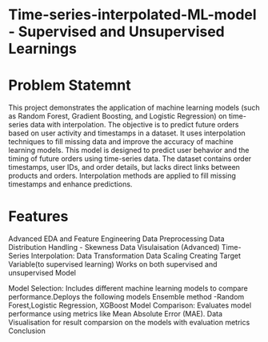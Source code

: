 # Time-series-interpolated-ML-model - Supervised and Unsupervised Learnings
# Problem Statemnt
This project demonstrates the application of machine learning models (such as Random Forest, Gradient Boosting, and Logistic Regression) on time-series data with interpolation. The objective is to predict future orders based on user activity and timestamps in a dataset. It uses interpolation techniques to fill missing data and improve the accuracy of machine learning models.
This model is designed to predict user behavior and the timing of future orders using time-series data. The dataset contains order timestamps, user IDs, and order details, but lacks direct links between products and orders. Interpolation methods are applied to fill missing timestamps and enhance predictions.

# Features
Advanced EDA and Feature Engineering
Data Preprocessing
Data Distribution Handling - Skewness
Data Visulaisation (Advanced)
Time-Series Interpolation: 
Data Transformation
Data Scaling
Creating Target Variable(to supervised learning)
Works on both supervised and unsupervised Model

Model Selection: Includes different machine learning models to compare performance.Deploys the following models Ensemble method -Random Forest,Logistic Regression, XGBoost
Model Comparison: Evaluates model performance using metrics like Mean Absolute Error (MAE).
Data Visualisation for result comparsion on the models with evaluation metrics
Conclusion

